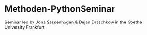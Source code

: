 # Methoden-PythonSeminar
Seminar led by Jona Sassenhagen &amp; Dejan Draschkow in the Goethe University Frankfurt
